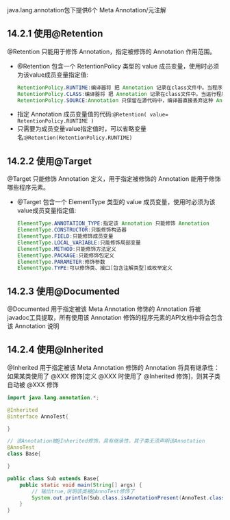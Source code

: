 java.lang.annotation包下提供6个 Meta Annotation/元注解

## 14.2.1 使用@Retention
@Retention 只能用于修饰 Annotation，指定被修饰的 Annotation 作用范围。
- @Retention 包含一个 RetentionPolicy 类型的 value 成员变量，使用时必须为该value成员变量指定值:
    ```java
    RetentionPolicy.RUNTIME:编译器将 把 Annotation 记录在class文件中。当程序运行时，JVM 可通过反射获取 Annotation 信息
    RetentionPolicy.CLASS:编译器将 把 Annotation 记录在class文件中。当运行程序时，JVM 不可获取 Annotation 信息。默认值
    RetentionPolicy.SOURCE:Annotation 只保留在源代码中，编译器直接丢弃这种 Annotation
    ```
- 指定 Annotation 成员变量值的代码:`@Retention( value= RetentionPolicy.RUNTIME )`
- 只需要为成员变量value指定值时，可以省略变量名:`@Retention(RetentionPolicy.RUNTIME)`

## 14.2.2 使用@Target
@Target 只能修饰 Annotation 定义，用于指定被修饰的 Annotation 能用于修饰哪些程序元素。
- @Target 包含一个 ElementType 类型的 value 成员变量，使用时必须为该value成员变量指定值:
    ```java
    ElementType.ANNOTATION_TYPE:指定该 Annotation 只能修饰 Annotation
    ElementType.CONSTRUCTOR:只能修饰构造器
    ElementType.FIELD:只能修饰成员变量
    ElementType.LOCAL_VARIABLE:只能修饰局部变量
    ElementType.METHOD:只能修饰方法定义
    ElementType.PACKAGE:只能修饰包定义
    ElementType.PARAMETER:修饰参数
    ElementType.TYPE:可以修饰类、接口[包含注解类型]或枚举定义
    ```

## 14.2.3 使用@Documented
@Documented 用于指定被该 Meta Annotation 修饰的 Annotation 将被javadoc工具提取，所有使用该 Annotation 修饰的程序元素的API文档中将会包含该 Annotation 说明

## 14.2.4 使用@Inherited
@Inherited 用于指定被该 Meta Annotation 修饰的 Annotation 将具有继承性：如果某类使用了 @XXX 修饰[定义 @XXX 时使用了 @Inherited 修饰]，则其子类自动被 @XXX 修饰

```java
import java.lang.annotation.*;

@Inherited
@interface AnnoTest{

}

// 该Annotation被@Inherited修饰，具有继承性，其子类无须声明该Annotation
@AnnoTest
class Base{

}

public class Sub extends Base{
    public static void main(String[] args) {
        // 输出true,说明该类被@AnnoTest修饰了
        System.out.println(Sub.class.isAnnotationPresent(AnnoTest.class));
    }
}
```